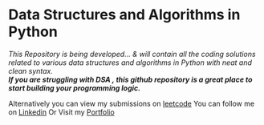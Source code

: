 # Data Structures and Algorithms in Python
 _This Repository is being developed... & will contain all the coding solutions related to various data structures and algorithms in Python with neat and clean syntax._  
***If you are struggling with DSA , this github repository is a great place to start building your programming logic.***

Alternatively you can view my submissions on [leetcode](https://www.leetcode.com/parthtiwari)
You can follow me on [Linkedin](https://linkedin.com/in/parthtiwari)
Or Visit my [Portfolio](parthatiwari.github.io)



